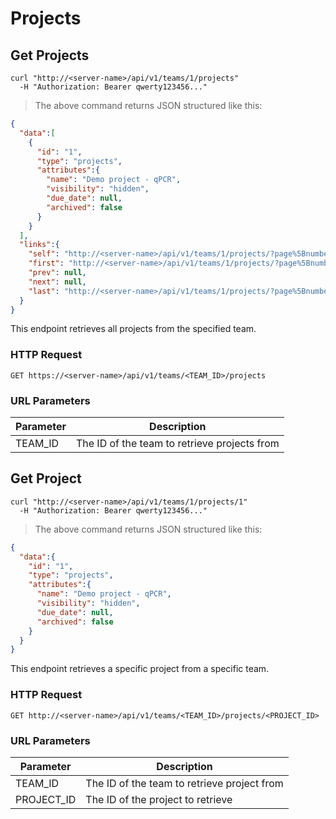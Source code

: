 # Projects

## Get Projects

```shell
curl "http://<server-name>/api/v1/teams/1/projects"
  -H "Authorization: Bearer qwerty123456..."
```
> The above command returns JSON structured like this:

```json
{
  "data":[
    {
      "id": "1",
      "type": "projects",
      "attributes":{
        "name": "Demo project - qPCR",
        "visibility": "hidden",
        "due_date": null,
        "archived": false
      }
    }
  ],
  "links":{
    "self": "http://<server-name>/api/v1/teams/1/projects/?page%5Bnumber%5D=1&page%5Bsize%5D=10",
    "first": "http://<server-name>/api/v1/teams/1/projects/?page%5Bnumber%5D=1&page%5Bsize%5D=10",
    "prev": null,
    "next": null,
    "last": "http://<server-name>/api/v1/teams/1/projects/?page%5Bnumber%5D=1&page%5Bsize%5D=10"
  }
}

```

This endpoint retrieves all projects from the specified team.

### HTTP Request

`GET https://<server-name>/api/v1/teams/<TEAM_ID>/projects`

### URL Parameters

Parameter | Description
--------- | -----------
TEAM_ID | The ID of the team to retrieve projects from

## Get Project

```shell
curl "http://<server-name>/api/v1/teams/1/projects/1"
  -H "Authorization: Bearer qwerty123456..."
```

> The above command returns JSON structured like this:

```json
{
  "data":{
    "id": "1",
    "type": "projects",
    "attributes":{
      "name": "Demo project - qPCR",
      "visibility": "hidden",
      "due_date": null,
      "archived": false
    }
  }
}
```

This endpoint retrieves a specific project from a specific team.

### HTTP Request

`GET http://<server-name>/api/v1/teams/<TEAM_ID>/projects/<PROJECT_ID>`

### URL Parameters

Parameter | Description
--------- | -----------
TEAM_ID | The ID of the team to retrieve project from
PROJECT_ID | The ID of the project to retrieve
